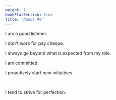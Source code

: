 ```yaml
---
weight: 1
bookFlatSection: true
title: "About Me"
---
```


I am a good listener.  

I don't work for pay cheque.  

I always go beyond what is expected from my role.  

I am committed.  

I proactively start new initiatives.  

<br />  


I tend to strive for perfection.  
